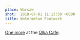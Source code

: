 ```yaml
---
place: Warsaw
shot:  2018-07-01 11:13:50 +0000
title: Watermelon Footwork
---
```


[One more](/1/125/baby-steps/) at the [Qlka Cafe](http://qlkacafe.pl/).
